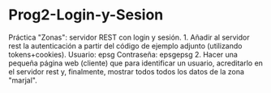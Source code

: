 # Prog2-Login-y-Sesion
Práctica "Zonas": servidor REST con login y sesión. 1. Añadir al servidor rest la autenticación a partir del código de ejemplo adjunto (utilizando tokens+cookies).  Usuario: epsg  Contraseña: epsgepsg  2. Hacer una pequeña página web (cliente) que para identificar un usuario, acreditarlo en el servidor rest y,  finalmente, mostrar todos todos los datos de la zona "marjal".
